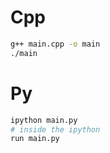 # Cpp

```sh
g++ main.cpp -o main
./main
```
# Py

```sh
ipython main.py
# inside the ipython
run main.py
```